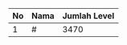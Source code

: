 | No | Nama            | Jumlah Level |
|----|-----------------|--------------|
| 1  | #    |    3470        |
